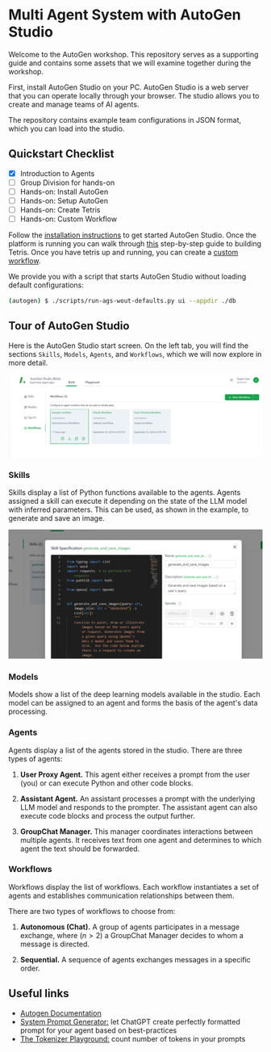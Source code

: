 # Multi Agent System with AutoGen Studio

Welcome to the AutoGen workshop. This repository serves as a supporting guide and contains some assets that we will examine together during the workshop.

First, install AutoGen Studio on your PC. AutoGen Studio is a web server that you can operate locally through your browser. The studio allows you to create and manage teams of AI agents.

The repository contains example team configurations in JSON format, which you can load into the studio.

## Quickstart Checklist

- [x] Introduction to Agents
- [ ] Group Division for hands-on
- [ ] Hands-on: Install AutoGen
- [ ] Hands-on: Setup AutoGen
- [ ] Hands-on: Create Tetris
- [ ] Hands-on: Custom Workflow

Follow the [installation instructions](docs/install.md) to get started AutoGen Studio. Once the platform is running you can walk through [this](docs/tetris-config.md) step-by-step guide to building Tetris. Once you have tetris up and running, you can create a [custom workflow](docs/custom-workflow.md).

We provide you with a script that starts AutoGen Studio without loading default configurations:

```bash
(autogen) $ ./scripts/run-ags-wout-defaults.py ui --appdir ./db
```

## Tour of AutoGen Studio

Here is the AutoGen Studio start screen. On the left tab, you will find the sections `Skills`, `Models`, `Agents`, and `Workflows`, which we will now explore in more detail.

![Startscreen](docs/autogenstudio-startpage.png)

### Skills

Skills display a list of Python functions available to the agents. Agents assigned a skill can execute it depending on the state of the LLM model with
inferred parameters. This can be used, as shown in the example, to generate and save an image.

![Skill example](docs/autogenstudio-skill.png)

### Models

Models show a list of the deep learning models available in the studio. Each model can be assigned to an agent and forms the basis of the agent's data processing.

### Agents

Agents display a list of the agents stored in the studio. There are three types of agents:

1. **User Proxy Agent.** This agent either receives a prompt from the user (you) or can execute Python and other code blocks.

2. **Assistant Agent.** An assistant processes a prompt with the underlying LLM model and responds to the prompter. The assistant agent can also execute code blocks and process the output further.

3. **GroupChat Manager.** This manager coordinates interactions between multiple agents. It receives text from one agent and determines to which agent the text should be forwarded.

### Workflows

Workflows display the list of workflows. Each workflow instantiates a set of agents and establishes communication relationships between them.

There are two types of workflows to choose from:

1. **Autonomous (Chat).** A group of agents participates in a message exchange, where ($n>2$) a GroupChat Manager decides to whom a message is directed.

2. **Sequential.** A sequence of agents exchanges messages in a specific order.


## Useful links
- [Autogen Documentation](https://microsoft.github.io/autogen/docs/reference/agentchat/conversable_agent/)
- [System Prompt Generator:](https://chatgpt.com/g/g-8qIKJ1ORT-system-prompt-generator) let ChatGPT create perfectly formatted prompt for your agent based on best-practices
- [The Tokenizer Playground:](https://huggingface.co/spaces/Xenova/the-tokenizer-playground) count number of tokens in your prompts

